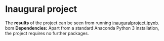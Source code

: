 # Inaugural project

The **results** of the project can be seen from running [inauguralproject.ipynb](inauguralproject.ipynb).
bom
**Dependencies:** Apart from a standard Anaconda Python 3 installation, the project requires no further packages.
